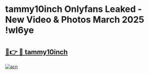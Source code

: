 # tammy10inch Onlyfans Leaked - New Video & Photos March 2025 !wl6ye

# <h2><a href="https://rwpvvf.iuczelnia.edu.pl?title=tammy10inch&ref=wl6ye">🔗👉 🔴 tammy10inch</a></h2>

[![acn](https://github.com/user-attachments/assets/0f9c940e-d8b0-45ae-aac7-cd30a18b3e1c)](https://rwpvvf.iuczelnia.edu.pl?title=tammy10inch&ref=wl6ye)

